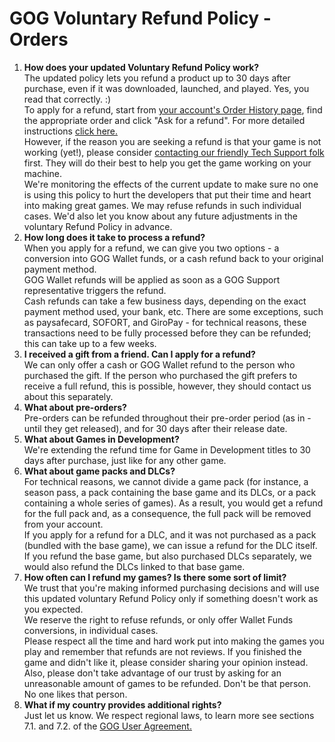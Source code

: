 GOG Voluntary Refund Policy - Orders
====================================

1.  **How does your updated Voluntary Refund Policy work?**  
    The updated policy lets you refund a product up to 30 days after purchase, even if it was downloaded, launched, and played. Yes, you read that correctly. :)  
    To apply for a refund, start from [your account's Order History page](https://www.gog.com/account/settings/orders?source=article), find the appropriate order and click "Ask for a refund". For more detailed instructions [click here.](https://support.gog.com/hc/en-us/articles/360011314978-How-do-I-refund-a-game-?product=gog#howto)  
    However, if the reason you are seeking a refund is that your game is not working (yet!), please consider [contacting our friendly Tech Support folk](https://support.gog.com/hc/requests/new?form=technical) first. They will do their best to help you get the game working on your machine.  
    We're monitoring the effects of the current update to make sure no one is using this policy to hurt the developers that put their time and heart into making great games. We may refuse refunds in such individual cases. We'd also let you know about any future adjustments in the voluntary Refund Policy in advance.
2.  **How long does it take to process a refund?**  
    When you apply for a refund, we can give you two options - a conversion into GOG Wallet funds, or a cash refund back to your original payment method.  
    GOG Wallet refunds will be applied as soon as a GOG Support representative triggers the refund.  
    Cash refunds can take a few business days, depending on the exact payment method used, your bank, etc. There are some exceptions, such as paysafecard, SOFORT, and GiroPay - for technical reasons, these transactions need to be fully processed before they can be refunded; this can take up to a few weeks.
3.  **I received a gift from a friend. Can I apply for a refund?**  
    We can only offer a cash or GOG Wallet refund to the person who purchased the gift. If the person who purchased the gift prefers to receive a full refund, this is possible, however, they should contact us about this separately.
4.  **What about pre-orders?**  
    Pre-orders can be refunded throughout their pre-order period (as in - until they get released), and for 30 days after their release date.
5.  **What about Games in Development?**  
    We're extending the refund time for Game in Development titles to 30 days after purchase, just like for any other game.
6.  **What about game packs and DLCs?**  
    For technical reasons, we cannot divide a game pack (for instance, a season pass, a pack containing the base game and its DLCs, or a pack containing a whole series of games). As a result, you would get a refund for the full pack and, as a consequence, the full pack will be removed from your account.  
    If you apply for a refund for a DLC, and it was not purchased as a pack (bundled with the base game), we can issue a refund for the DLC itself.  
    If you refund the base game, but also purchased DLCs separately, we would also refund the DLCs linked to that base game.
7.  **How often can I refund my games? Is there some sort of limit?**  
    We trust that you're making informed purchasing decisions and will use this updated voluntary Refund Policy only if something doesn't work as you expected.  
    We reserve the right to refuse refunds, or only offer Wallet Funds conversions, in individual cases.  
    Please respect all the time and hard work put into making the games you play and remember that refunds are not reviews. If you finished the game and didn't like it, please consider sharing your opinion instead. Also, please don't take advantage of our trust by asking for an unreasonable amount of games to be refunded. Don't be that person. No one likes that person.
8.  **What if my country provides additional rights?**  
    Just let us know. We respect regional laws, to learn more see sections 7.1. and 7.2. of the [GOG User Agreement.](https://support.gog.com/hc/en-us/articles/212632089-GOG-COM-User-Agreement)